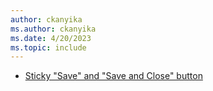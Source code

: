 ```yaml
---
author: ckanyika
ms.author: ckanyika
ms.date: 4/20/2023
ms.topic: include
---
```


- [Sticky "Save" and "Save and Close" button](#sticky-save-and-save-and-close-button)

